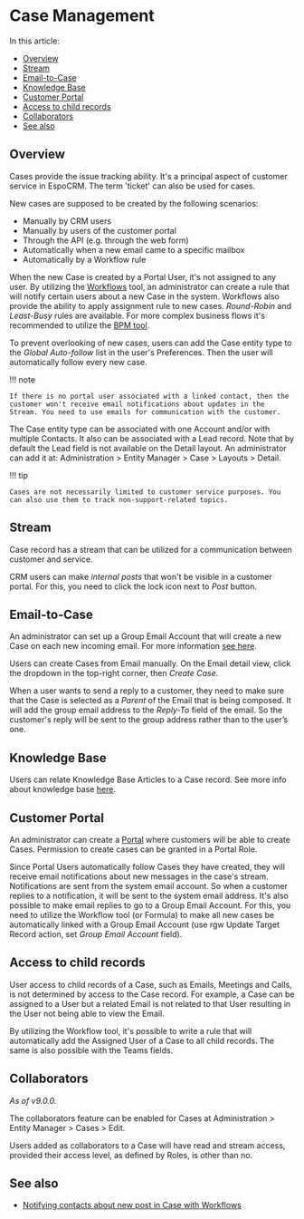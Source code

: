 # Case Management

In this article:

* [Overview](#overview)
* [Stream](#stream)
* [Email-to-Case](#email-to-case)
* [Knowledge Base](#knowledge-base)
* [Customer Portal](#customer-portal)
* [Access to child records](#access-to-child-records)
* [Collaborators](#collaborators)
* [See also](#see-also)

## Overview

Cases provide the issue tracking ability. It's a principal aspect of customer service in EspoCRM. The term 'ticket' can also be used for cases.

New cases are supposed to be created by the following scenarios:

* Manually by CRM users
* Manually by users of the customer portal
* Through the API (e.g. through the web form)
* Automatically when a new email came to a specific mailbox
* Automatically by a Workflow rule

When the new Case is created by a Portal User, it's not assigned to any user. By utilizing the [Workflows](../administration/workflows.md) tool, an administrator can create a rule that will notify certain users about a new Case in the system. Workflows also provide the ability to apply assignment rule to new cases. *Round-Robin* and *Least-Busy* rules are available. For more complex business flows it's recommended to utilize the [BPM tool](../administration/bpm.md).

To prevent overlooking of new cases, users can add the Case entity type to the *Global Auto-follow* list in the user's Preferences. Then the user will automatically follow every new case.

!!! note

    If there is no portal user associated with a linked contact, then the customer won't receive email notifications about updates in the Stream. You need to use emails for communication with the customer.

The Case entity type can be associated with one Account and/or with multiple Contacts. It also can be associated with a Lead record. Note that by default the Lead field is not available on the Detail layout. An administrator can add it at: Administration > Entity Manager > Case > Layouts > Detail.

!!! tip

    Cases are not necessarily limited to customer service purposes. You can also use them to track non-support-related topics.

## Stream

Case record has a stream that can be utilized for a communication between customer and service.

CRM users can make *internal posts* that won't be visible in a customer portal. For this, you need to click the lock icon next to *Post* button.

## Email-to-Case

An administrator can set up a Group Email Account that will create a new Case on each new incoming email. For more information [see here](../administration/emails.md).

Users can create Cases from Email manually. On the Email detail view, click the dropdown in the top-right corner, then *Create Case*.

When a user wants to send a reply to a customer, they need to make sure that the Case is selected as a *Parent* of the Email that is being composed. It will add the group email address to the *Reply-To* field of the email. So the customer's reply will be sent to the group address rather than to the user’s one.

## Knowledge Base

Users can relate Knowledge Base Articles to a Case record. See more info about knowledge base [here](knowledge-base.md).

## Customer Portal

An administrator can create a [Portal](../administration/portal.md) where customers will be able to create Cases. Permission to create cases can be granted in a Portal Role.

Since Portal Users automatically follow Cases they have created, they will receive email notifications about new messages in the case's stream. Notifications are sent from the system email account. So when a customer replies to a notification, it will be sent to the system email address. It's also possible to make email replies to go to a Group Email Account. For this, you need to utilize the Workflow tool (or Formula) to make all new cases be automatically linked with a Group Email Account (use rgw Update Target Record action, set *Group Email Account* field).

## Access to child records

User access to child records of a Case, such as Emails, Meetings and Calls, is not determined by access to the Case record. For example, a Case can be assigned to a User but a related Email is not related to that User resulting in the User not being able to view the Email.

By utilizing the Workflow tool, it's possible to write a rule that will automatically add the Assigned User of a Case to all child records. The same is also possible with the Teams fields.

## Collaborators

*As of v9.0.0.*

The collaborators feature can be enabled for Cases at Administration > Entity Manager > Cases > Edit.

Users added as collaborators to a Case will have read and stream access, provided their access level, as defined by Roles, is other than no.

## See also

* [Notifying contacts about new post in Case with Workflows](https://www.espocrm.com/blog/notifying-contacts-about-new-post-in-case-with-workflows/)
